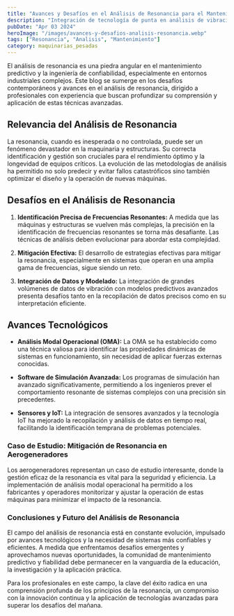 ```yaml
---
title: "Avances y Desafíos en el Análisis de Resonancia para el Mantenimiento Predictivo"
description: "Integración de tecnología de punta en análisis de vibraciones para mantenimiento predictivo, con enfoque en software de análisis y sensores innovadores"
pubDate: "Apr 03 2024"
heroImage: "/images/avances-y-desafios-analisis-resonancia.webp"
tags: ["Resonancia", "Analisis", "Mantenimiento"]
category: maquinarias_pesadas
---
```


El análisis de resonancia es una piedra angular en el mantenimiento predictivo y la ingeniería de confiabilidad, especialmente en entornos industriales complejos. Este blog se sumerge en los desafíos contemporáneos y avances en el análisis de resonancia, dirigido a profesionales con experiencia que buscan profundizar su comprensión y aplicación de estas técnicas avanzadas.

## Relevancia del Análisis de Resonancia

La resonancia, cuando es inesperada o no controlada, puede ser un fenómeno devastador en la maquinaria y estructuras. Su correcta identificación y gestión son cruciales para el rendimiento óptimo y la longevidad de equipos críticos. La evolución de las metodologías de análisis ha permitido no solo predecir y evitar fallos catastróficos sino también optimizar el diseño y la operación de nuevas máquinas.

## Desafíos en el Análisis de Resonancia

1. **Identificación Precisa de Frecuencias Resonantes:** A medida que las máquinas y estructuras se vuelven más complejas, la precisión en la identificación de frecuencias resonantes se torna más desafiante. Las técnicas de análisis deben evolucionar para abordar esta complejidad.

2. **Mitigación Efectiva:** El desarrollo de estrategias efectivas para mitigar la resonancia, especialmente en sistemas que operan en una amplia gama de frecuencias, sigue siendo un reto.

3. **Integración de Datos y Modelado:** La integración de grandes volúmenes de datos de vibración con modelos predictivos avanzados presenta desafíos tanto en la recopilación de datos precisos como en su interpretación eficiente.

## Avances Tecnológicos

- **Análisis Modal Operacional (OMA):** La OMA se ha establecido como una técnica valiosa para identificar las propiedades dinámicas de sistemas en funcionamiento, sin necesidad de aplicar fuerzas externas conocidas.

- **Software de Simulación Avanzada:** Los programas de simulación han avanzado significativamente, permitiendo a los ingenieros prever el comportamiento resonante de sistemas complejos con una precisión sin precedentes.

- **Sensores y IoT:** La integración de sensores avanzados y la tecnología IoT ha mejorado la recopilación y análisis de datos en tiempo real, facilitando la identificación temprana de problemas potenciales.

### Caso de Estudio: Mitigación de Resonancia en Aerogeneradores

Los aerogeneradores representan un caso de estudio interesante, donde la gestión eficaz de la resonancia es vital para la seguridad y eficiencia. La implementación de análisis modal operacional ha permitido a los fabricantes y operadores monitorizar y ajustar la operación de estas máquinas para minimizar el impacto de la resonancia.

### Conclusiones y Futuro del Análisis de Resonancia

El campo del análisis de resonancia está en constante evolución, impulsado por avances tecnológicos y la necesidad de sistemas más confiables y eficientes. A medida que enfrentamos desafíos emergentes y aprovechamos nuevas oportunidades, la comunidad de mantenimiento predictivo y fiabilidad debe permanecer en la vanguardia de la educación, la investigación y la aplicación práctica.

Para los profesionales en este campo, la clave del éxito radica en una comprensión profunda de los principios de la resonancia, un compromiso con la innovación continua y la aplicación de tecnologías avanzadas para superar los desafíos del mañana.
